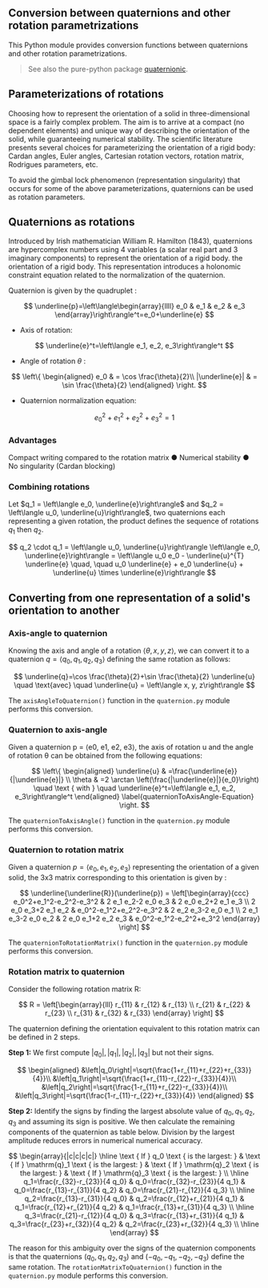 ## Conversion between quaternions and other rotation parametrizations
This Python module provides conversion functions between quaternions and other rotation parametrizations.
> See also the pure-python package [quaternionic](https://github.com/moble/quaternionic).

## Parameterizations of rotations
Choosing how to represent the orientation of a solid in three-dimensional space is a fairly complex problem. The aim is to arrive at a compact (no dependent elements) and unique way of describing the orientation of the solid, while guaranteeing numerical stability. The scientific literature presents several choices for parameterizing the orientation of a rigid body: Cardan angles, Euler angles, Cartesian rotation vectors, rotation matrix, Rodrigues parameters, etc.

To avoid the gimbal lock phenomenon (representation singularity) that occurs for some of the above parameterizations, quaternions can be used as rotation parameters.

## Quaternions as rotations
Introduced by Irish mathematician William R. Hamilton (1843), quaternions are hypercomplex numbers using 4 variables (a scalar real part and 3 imaginary components) to represent the orientation of a rigid body.
the orientation of a rigid body. This representation introduces a holonomic constraint equation related to the normalization of the quaternion.

Quaternion is given by the quadruplet :

$$
\underline{p}=\left\langle\begin{array}{llll} e_0 & e_1 & e_2 & e_3 \end{array}\right\rangle^t=e_0+\underline{e}
$$

- Axis of rotation:

$$
\underline{e}^t=\left\langle e_1, e_2, e_3\right\rangle^t
$$

- Angle of rotation $\theta$ :
  
$$
\left\{
    \begin{aligned}
        e_0 & = \cos \frac{\theta}{2}\\
        |\underline{e}| & = \sin \frac{\theta}{2}
    \end{aligned}
    \right.
$$

- Quaternion normalization equation:

$$
    e_0^2+e_1^2+e_2^2+e_3^2=1
$$

### Advantages
Compact writing compared to the rotation matrix ● Numerical stability ● No singularity (Cardan blocking)

### Combining rotations
Let $q_1 = \left\langle e_0, \underline{e}\right\rangle$ and $q_2 = \left\langle u_0, \underline{u}\right\rangle$, two quaternions each representing a given rotation, the product defines the sequence of rotations $q_1$ then $q_2$.

$$
q_2 \cdot q_1 = \left\langle u_0, \underline{u}\right\rangle \left\langle e_0, \underline{e}\right\rangle = \left\langle u_0 e_0 - \underline{u}^{T} \underline{e} \quad, \quad u_0 \underline{e} + e_0 \underline{u} + \underline{u} \times \underline{e}\right\rangle
$$

## Converting from one representation of a solid's orientation to another
### Axis-angle to quaternion 
Knowing the axis and angle of a rotation $\left\langle \theta, x, y, z\right\rangle$, we can convert it to a quaternion $q = \left\langle q_0, q_1, q_2, q_3\right\rangle$ defining the same rotation as follows:

$$
\underline{q}=\cos \frac{\theta}{2}+\sin \frac{\theta}{2} \underline{u} \quad \text{avec}  \quad \underline{u} = \left\langle x, y, z\right\rangle 
$$

The `axisAngleToQuaternion()` function in the `quaternion.py` module performs this conversion.

### Quaternion to axis-angle 
Given a quaternion p = ⟨e0, e1, e2, e3⟩, the axis of rotation u and the angle of rotation θ can be obtained from the following equations:

$$
\left\{
        \begin{aligned}
                \underline{u} & =\frac{\underline{e}}{|\underline{e}|} \\
                \theta & =2 \arctan \left(\frac{|\underline{e}|}{e_0}\right) \quad \text { with } \quad \underline{e}^t=\left\langle e_1, e_2, e_3\right\rangle^t 
        \end{aligned}
        \label{quaternionToAxisAngle-Equation}
\right.
$$

The `quaternionToAxisAngle()` function in the `quaternion.py` module performs this conversion.

### Quaternion to rotation matrix 
Given a quaternion $p = \left\langle e_0, e_1, e_2, e_3\right\rangle$ representing the orientation of a given solid, the 3x3 matrix corresponding to this orientation is given by :

$$
\underline{\underline{R}}(\underline{p})
    =
\left[\begin{array}{ccc}
        e_0^2+e_1^2-e_2^2-e_3^2 & 2 e_1 e_2-2 e_0 e_3 & 2 e_0 e_2+2 e_1 e_3 \\
        2 e_0 e_3+2 e_1 e_2 & e_0^2-e_1^2+e_2^2-e_3^2 & 2 e_2 e_3-2 e_0 e_1 \\
        2 e_1 e_3-2 e_0 e_2 & 2 e_0 e_1+2 e_2 e_3 & e_0^2-e_1^2-e_2^2+e_3^2
        \end{array}
\right]
$$

The `quaternionToRotationMatrix()` function in the `quaternion.py` module performs this conversion.

### Rotation matrix to quaternion 
Consider the following rotation matrix R:

$$
R
    =
\left[\begin{array}{lll}
        r_{11} & r_{12} & r_{13} \\
        r_{21} & r_{22} & r_{23} \\
        r_{31} & r_{32} & r_{33}
    \end{array}
\right]
$$

The quaternion defining the orientation equivalent to this rotation matrix can be defined in 2 steps.

**Step 1:** We first compute $\left|q_0\right|, \left|q_1\right|, \left|q_2\right|, \left|q_3\right|$ but not their signs.

$$
\begin{aligned}
        &\left|q_0\right|=\sqrt{\frac{1+r_{11}+r_{22}+r_{33}}{4}}\\
        &\left|q_1\right|=\sqrt{\frac{1+r_{11}-r_{22}-r_{33}}{4}}\\
        &\left|q_2\right|=\sqrt{\frac{1-r_{11}+r_{22}-r_{33}}{4}}\\
        &\left|q_3\right|=\sqrt{\frac{1-r_{11}-r_{22}+r_{33}}{4}}
\end{aligned}
$$

**Step 2:** Identify the signs by finding the largest absolute value of $q_0, q_1, q_2, q_3$ and assuming its sign is positive. We then calculate the remaining components of the quaternion as table below. Division by the largest amplitude reduces errors in numerical numerical accuracy.

$$
\begin{array}{|c|c|c|c|}
         \hline \text { If } q_0 \text {  is the largest: } & \text { If } \mathrm{q}_1 \text {  is the largest: } & \text { If } \mathrm{q}_2 \text {  is the largest: } & \text { If } \mathrm{q}_3 \text {  is the largest: } \\
        \hline q_1=\frac{r_{32}-r_{23}}{4 q_0} & q_0=\frac{r_{32}-r_{23}}{4 q_1} & q_0=\frac{r_{13}-r_{31}}{4 q_2} & q_0=\frac{r_{21}-r_{12}}{4 q_3} \\
        \hline q_2=\frac{r_{13}-r_{31}}{4 q_0} & q_2=\frac{r_{12}+r_{21}}{4 q_1} & q_1=\frac{r_{12}+r_{21}}{4 q_2} & q_1=\frac{r_{13}+r_{31}}{4 q_3} \\
        \hline q_3=\frac{r_{21}-r_{12}}{4 q_0} & q_3=\frac{r_{13}+r_{31}}{4 q_1} & q_3=\frac{r_{23}+r_{32}}{4 q_2} & q_2=\frac{r_{23}+r_{32}}{4 q_3} \\
        \hline
\end{array}
$$

The reason for this ambiguity over the signs of the quaternion components is that the quaternions $\left(q_0, q_1, q_2, q_3\right)$ and $\left(-q_0, -q_1, -q_2, -q_3\right)$ define the same rotation.
The `rotationMatrixToQuaternion()` function in the `quaternion.py` module performs this conversion.




















